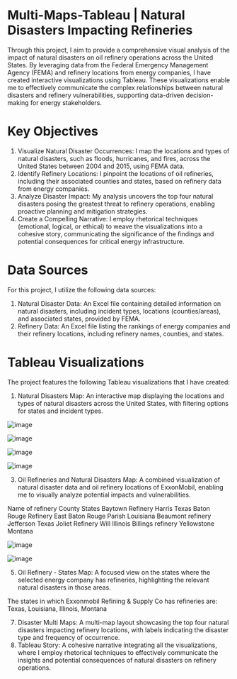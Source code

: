 # Multi-Maps-Tableau | Natural Disasters Impacting Refineries
Through this project, I aim to provide a comprehensive visual analysis of the impact of natural disasters on oil refinery operations across the United States. By leveraging data from the Federal Emergency Management Agency (FEMA) and refinery locations from energy companies, I have created interactive visualizations using Tableau. These visualizations enable me to effectively communicate the complex relationships between natural disasters and refinery vulnerabilities, supporting data-driven decision-making for energy stakeholders.

# Key Objectives

1.	Visualize Natural Disaster Occurrences: I map the locations and types of natural disasters, such as floods, hurricanes, and fires, across the United States between 2004 and 2015, using FEMA data.
2.	Identify Refinery Locations: I pinpoint the locations of oil refineries, including their associated counties and states, based on refinery data from energy companies.
3.	Analyze Disaster Impact: My analysis uncovers the top four natural disasters posing the greatest threat to refinery operations, enabling proactive planning and mitigation strategies.
4.	Create a Compelling Narrative: I employ rhetorical techniques (emotional, logical, or ethical) to weave the visualizations into a cohesive story, communicating the significance of the findings and potential consequences for critical energy infrastructure.

# Data Sources

For this project, I utilize the following data sources:

1.	Natural Disaster Data: An Excel file containing detailed information on natural disasters, including incident types, locations (counties/areas), and associated states, provided by FEMA.
2.	Refinery Data: An Excel file listing the rankings of energy companies and their refinery locations, including refinery names, counties, and states.

# Tableau Visualizations

The project features the following Tableau visualizations that I have created:

1. Natural Disasters Map: An interactive map displaying the locations and types of natural disasters across the United States, with filtering options for states and incident types.

![image](https://github.com/TheArc21/Multi-Maps-Tableau/assets/90914688/c7ad8530-d5db-45ed-9cef-9350810f7078)

![image](https://github.com/TheArc21/Multi-Maps-Tableau/assets/90914688/9c948f51-8a03-4562-b42d-48a3562f62ad)

![image](https://github.com/TheArc21/Multi-Maps-Tableau/assets/90914688/f07e4ac9-1397-4b8f-8734-b56816fc7666)

![image](https://github.com/TheArc21/Multi-Maps-Tableau/assets/90914688/679136f8-70d9-4f29-8041-eeda776cc0c7)


3. Oil Refineries and Natural Disasters Map: A combined visualization of natural disaster data and oil refinery locations of ExxonMobil, enabling me to visually analyze potential impacts and vulnerabilities.

Name of refinery	County	States
Baytown Refinery	Harris	Texas
Baton Rouge Refinery	East Baton Rouge Parish	Louisiana
Beaumont refinery	Jefferson	Texas
Joliet Refinery	Will	Illinois
Billings refinery	Yellowstone	Montana


![image](https://github.com/TheArc21/Multi-Maps-Tableau/assets/90914688/d670f0eb-d1f5-47b8-9fad-90deae927d26)

![image](https://github.com/TheArc21/Multi-Maps-Tableau/assets/90914688/ea3fc769-c1e6-43e2-a2ed-e36efb8b551e)

5. Oil Refinery - States Map: A focused view on the states where the selected energy company has refineries, highlighting the relevant natural disasters in those areas.

The states in which Exxonmobil Refining & Supply Co has refineries are:
Texas, Louisiana, Illinois, Montana


7. Disaster Multi Maps: A multi-map layout showcasing the top four natural disasters impacting refinery locations, with labels indicating the disaster type and frequency of occurrence.
8. Tableau Story: A cohesive narrative integrating all the visualizations, where I employ rhetorical techniques to effectively communicate the insights and potential consequences of natural disasters on refinery operations.
